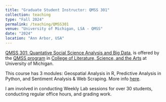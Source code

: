 ```yaml
---
title: "Graduate Student Instructor: QMSS 301"
collection: teaching
type: "Fall 2024"
permalink: /teaching/QMSS301
venue: "University of Michigan, LSA - QMSS"
date: "2024"
location: "Ann Arbor, USA"
---
```


[QMSS 301: Quantative Social Science Analysis and Big Data](https://lsa.umich.edu/qmss/minor-program/requirements-and-curriculum/qmss-301.html), is offered by the [QMSS program](https://lsa.umich.edu/qmss) in [College of Literature, Science, and the Arts](https://lsa.umich.edu) at University of Michigan.

This course has 3 modules: Geospatial Analysis in R, Predictive Analysis in Python, and Sentiment Analysis & Web Scraping. More info [here](https://lsa.umich.edu/qmss/minor-program/requirements-and-curriculum/qmss-301.html).

I am involved in conducting Weekly Lab sessions for over 30 students, conducting regular office hours, and grading work.
